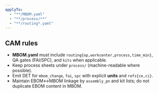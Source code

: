 ```yaml
---
applyTo:
  - "**/MBOM.yaml"
  - "**/process/**"
  - "**/routing*.yaml"
---
```


## CAM rules
- **MBOM.yaml** must include `routing{op,workcenter,process,time_min}`, QA gates (FAI/SPC), and `kits` when applicable.
- Keep process sheets under `process/` (machine-readable where possible).
- Emit DET for `mbom_change`, `fai`, `spc` with explicit **units** and `refs{ce,ci}`.
- Maintain EBOM↔MBOM linkage by `assembly_pn` and kit lists; do not duplicate EBOM content in MBOM.